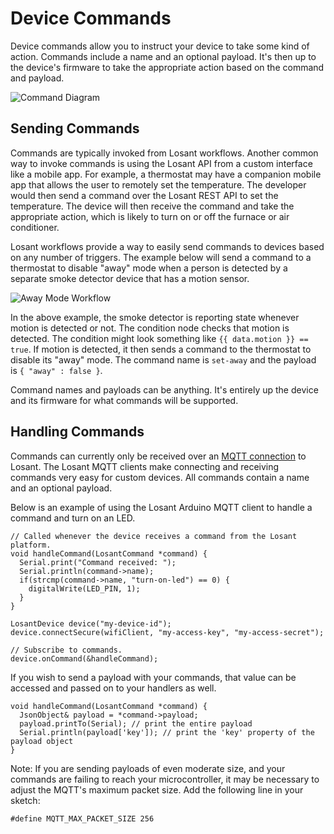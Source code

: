# Device Commands

Device commands allow you to instruct your device to take some kind of action. Commands include a name and an optional payload. It's then up to the device's firmware to take the appropriate action based on the command and payload.

![Command Diagram](/images/devices/command-diagram.png "Command Diagram")

## Sending Commands

Commands are typically invoked from Losant workflows. Another common way to invoke commands is using the Losant API from a custom interface like a mobile app. For example, a thermostat may have a companion mobile app that allows the user to remotely set the temperature. The developer would then send a command over the Losant REST API to set the temperature. The device will then receive the command and take the appropriate action, which is likely to turn on or off the furnace or air conditioner.

Losant workflows provide a way to easily send commands to devices based on any number of triggers. The example below will send a command to a thermostat to disable "away" mode when a person is detected by a separate smoke detector device that has a motion sensor.

![Away Mode Workflow](/images/devices/away-mode-workflow.png "Away Mode Workflow")

In the above example, the smoke detector is reporting state whenever motion is detected or not. The condition node checks that motion is detected. The condition might look something like `{{ data.motion }} == true`. If motion is detected, it then sends a command to the thermostat to disable its "away" mode. The command name is `set-away` and the payload is `{ "away" : false }`.

Command names and payloads can be anything. It's entirely up the device and its firmware for what commands will be supported.

## Handling Commands

Commands can currently only be received over an [MQTT connection](/mqtt/overview/) to Losant. The Losant MQTT clients make connecting and receiving commands very easy for custom devices. All commands contain a name and an optional payload.

Below is an example of using the Losant Arduino MQTT client to handle a command and turn on an LED.

```arduino
// Called whenever the device receives a command from the Losant platform.
void handleCommand(LosantCommand *command) {
  Serial.print("Command received: ");
  Serial.println(command->name);
  if(strcmp(command->name, "turn-on-led") == 0) {
    digitalWrite(LED_PIN, 1);
  }
}

LosantDevice device("my-device-id");
device.connectSecure(wifiClient, "my-access-key", "my-access-secret");

// Subscribe to commands.
device.onCommand(&handleCommand);
```

If you wish to send a payload with your commands, that value can be accessed and passed on to your handlers as well.
```arduino
void handleCommand(LosantCommand *command) {
  JsonObject& payload = *command->payload;
  payload.printTo(Serial); // print the entire payload
  Serial.println(payload['key']); // print the 'key' property of the payload object
}
```

Note: If you are sending payloads of even moderate size, and your commands are failing to reach your microcontroller, it may be necessary to adjust the MQTT's maximum packet size. Add the following line in your sketch:
```arduino
#define MQTT_MAX_PACKET_SIZE 256
```

